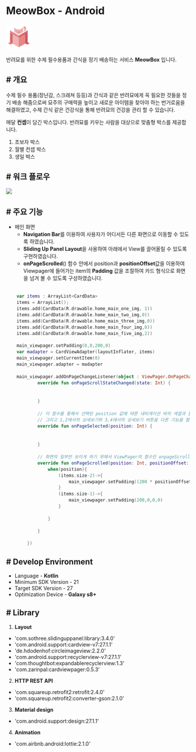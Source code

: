 # MeowBox - Android

<img src="image/meow_box.png" width="70">


반려묘를 위한 수제 필수용품과 간식을 정기 배송하는 서비스 **MeowBox** 입니다.

## # 개요

수제 필수 용품(장난감, 스크래쳐 등등)과 간식과 같은 반려묘에게 꼭 필요한 것들을 정기 배송 해줌으로써 묘주의 구매력을 높이고 새로운 아이템을 찾아야 하는 번거로움을 해결하였고, 수제 간식 같은 건강식을 통해 반려묘의 건강을 관리 할 수 있습니다. 

매달 **컨셉**이 담긴 박스입니다.
반려묘를 키우는 사람을 대상으로 맞춤형 박스를 제공합니다.
1. 초보자 박스
2. 월별 컨셉 박스
3. 생일 박스



## # 워크 플로우

![](/image/meow_box_workflow.png)

## # 주요 기능

* 메인 화면
	* **Navigation Bar**를 이용하여 사용자가 어디서든 다른 화면으로 이동할 수 있도록 하였습니다. 
	* **Sliding Up Panel Layout**을 사용하여 아래에서 View를 끌어올릴 수 있도록 구현하였습니다. 
	* **onPageScrolled**() 함수 안에서 position과 **positionOffset**값을 이용하여 Viewpager에 들어가는 item의 **Padding** 값을 조절하여 카드 형식으로 화면을 넘겨 볼 수 있도록 구성하였습니다. 
	

```kotlin

    var items : ArrayList<CardData>
    items = ArrayList();
    items.add(CardData(R.drawable.home_main_one_img, 1))
    items.add(CardData(R.drawable.home_main_two_img,0))
    items.add(CardData(R.drawable.home_main_three_img,0))
    items.add(CardData(R.drawable.home_main_four_img,0))
    items.add(CardData(R.drawable.home_main_five_img,2))

	main_viewpager.setPadding(0,0,200,0)
	var madapter = CardViewAdapter(layoutInflater, items)
	main_viewpager.setCurrentItem(0)
	main_viewpager.adapter = madapter

	main_viewpager.addOnPageChangeListener(object : ViewPager.OnPageChangeListener{
            override fun onPageScrollStateChanged(state: Int) {


            }

            // 이 함수를 통해서 선택된 position 값에 따른 네비게이션 바의 색깔과 툴바의 색을 변경할 수 있다.
            // 그리고 1,2에서의 상세보기와 3,4에서의 상세보기 버튼을 다른 기능을 할 수 있도록 구현할 수 있다.
            override fun onPageSelected(position: Int) {
           

            }

            // 화면의 일부만 보이게 하기 위해서 ViewPager의 함수인 onpageScrolled에서 postion과 Offset을 건드렸다.
            override fun onPageScrolled(position: Int, positionOffset: Float, positionOffsetPixels: Int) {
                when(position){
                    (items.size-2)->{
                        main_viewpager.setPadding((200 * positionOffset).toInt(),0,200 - (200*positionOffset).toInt(),0)
                    }
                    (items.size-1)->{
                        main_viewpager.setPadding(200,0,0,0)
                    }

                }

            }

        })

```






## # Develop Environment

* Language - **Kotlin**
* Minimum SDK Version - 21
* Target SDK Version - 27
* Optimization Device - **Galaxy s8+**


## # Library

1. **Layout**
* 'com.sothree.slidinguppanel:library:3.4.0'
* 'com.android.support:cardview-v7:27.1.1'
* 'de.hdodenhof:circleimageview:2.2.0'
* 'com.android.support:recyclerview-v7:27.1.1'
* 'com.thoughtbot:expandablerecyclerview:1.3'
* 'com.zarinpal:cardviewpager:0.5.3'

2. **HTTP REST API**
* 'com.squareup.retrofit2:retrofit:2.4.0'
* 'com.squareup.retrofit2:converter-gson:2.1.0'

3. **Material design**
* 'com.android.support:design:27.1.1'

4. **Animation**
* 'com.airbnb.android:lottie:2.1.0'

